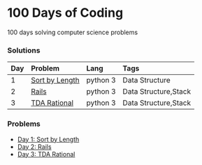 # 100 Days of Coding
100 days solving computer science problems



### Solutions
| Day | Problem | Lang  | Tags |
| :------------ | :------------ | :------------ | :------------ |
| 1    | [Sort by Length](https://github.com/JLucasXavier/100DaysOfCoding/blob/master/solutions/Day1.py)     | python 3    | Data Structure     |
| 2    | [Rails](https://github.com/JLucasXavier/100DaysOfCoding/blob/master/solutions/Day2.py)     | python 3    | Data Structure,Stack     |
| 3    | [TDA Rational](https://github.com/JLucasXavier/100DaysOfCoding/blob/master/solutions/Day3.py)     | python 3    | Data Structure,Stack     |


### Problems
- [Day 1: Sort by Length](https://www.urionlinejudge.com.br/judge/en/problems/view/1244)
- [Day 2: Rails](https://www.urionlinejudge.com.br/judge/en/problems/view/1062)
- [Day 3: TDA Rational](https://www.urionlinejudge.com.br/judge/en/problems/view/1022)
